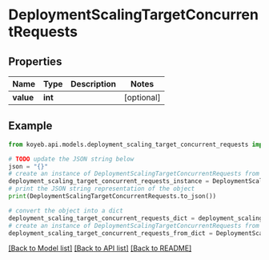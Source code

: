 # DeploymentScalingTargetConcurrentRequests


## Properties

Name | Type | Description | Notes
------------ | ------------- | ------------- | -------------
**value** | **int** |  | [optional] 

## Example

```python
from koyeb.api.models.deployment_scaling_target_concurrent_requests import DeploymentScalingTargetConcurrentRequests

# TODO update the JSON string below
json = "{}"
# create an instance of DeploymentScalingTargetConcurrentRequests from a JSON string
deployment_scaling_target_concurrent_requests_instance = DeploymentScalingTargetConcurrentRequests.from_json(json)
# print the JSON string representation of the object
print(DeploymentScalingTargetConcurrentRequests.to_json())

# convert the object into a dict
deployment_scaling_target_concurrent_requests_dict = deployment_scaling_target_concurrent_requests_instance.to_dict()
# create an instance of DeploymentScalingTargetConcurrentRequests from a dict
deployment_scaling_target_concurrent_requests_from_dict = DeploymentScalingTargetConcurrentRequests.from_dict(deployment_scaling_target_concurrent_requests_dict)
```
[[Back to Model list]](../README.md#documentation-for-models) [[Back to API list]](../README.md#documentation-for-api-endpoints) [[Back to README]](../README.md)


